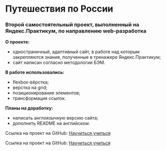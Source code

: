 # Путешествия по России
### Второй самостоятельный проект, выполненный на Яндекс.Практикум, по направлению web-разработка

**О проекте:**
* одностраничный, адаптивный сайт, в работе над которым закрепляются знания, полученные в тренажере Яндекс.Практикум;
* сайт написан согласно методологии БЭМ.

**В работе использовались:**
* flexbox-вёрстка;
* верстка на grid;
* позиционирование элементов;
* трансформация ссылок.

**Планы на доработку:**
* написать англоязычную версию сайта;
* дополнить README на английском.

Ссылка на проект на GitHub: [Научиться учиться](https://github.com/MariaSeraya/how-to-learn.git)

Ссылка на проект на GitHub: [Научиться учиться](https://github.com/MariaSeraya/how-to-learn.git)